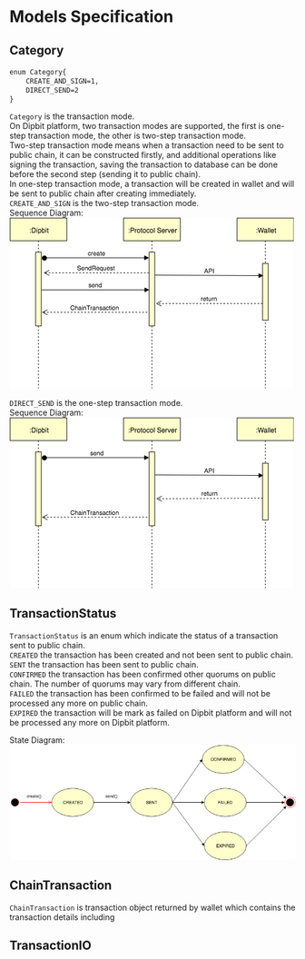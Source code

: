 # Models Specification
## Category
```thrift
enum Category{
    CREATE_AND_SIGN=1,
    DIRECT_SEND=2
}
```
`Category` is the transaction mode. <br/>
On Dipbit platform, two transaction modes are supported, the first is one-step transaction mode, 
the other is two-step transaction mode. <br/>
Two-step transaction mode means when a transaction need to be sent to public chain, it can be constructed firstly, 
and additional operations like signing the transaction, saving the transaction to database can be done before the 
second step (sending it to public chain). <br/>
In one-step transaction mode, a transaction will be created in wallet and will be sent to public chain after creating immediately. <br/>
`CREATE_AND_SIGN` is the two-step transaction mode.<br/>
Sequence Diagram: ![State Diagram of TransactionStatus](https://raw.githubusercontent.com/Dipbit/DipbitProtocol/master/docs/Diagrams-TwoStepTransactionSequenceDiagram.png)

`DIRECT_SEND` is the one-step transaction mode.<br/>
Sequence Diagram: ![State Diagram of TransactionStatus](https://raw.githubusercontent.com/Dipbit/DipbitProtocol/master/docs/Diagrams-OneStepTransactionSequenceDiagram.png)


## TransactionStatus
`TransactionStatus` is an enum which indicate the status of a transaction sent to public chain. <br/>
`CREATED` the transaction has been created and not been sent to public chain. <br/>
`SENT` the transaction has been sent to public chain. <br/>
`CONFIRMED` the transaction has been confirmed other quorums on public chain. The number of quorums may vary from different chain. <br/>
`FAILED` the transaction has been confirmed to be failed and will not be processed any more on public chain. <br/>
`EXPIRED` the transaction will be mark as failed on Dipbit platform and will not be processed any more on Dipbit platform. <br/>

State Diagram: ![State Diagram of TransactionStatus](https://raw.githubusercontent.com/Dipbit/DipbitProtocol/master/docs/Diagrams-TransactionStatusStateDiagram.png)

## ChainTransaction
`ChainTransaction` is  transaction object returned by wallet which contains the transaction details including 

## TransactionIO


